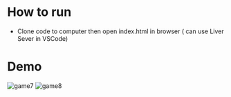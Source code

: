 # How to run
* Clone code to computer then open index.html in browser ( can use Liver Sever in VSCode)

# Demo
![game7](https://user-images.githubusercontent.com/80267079/236618580-50060ba3-fbba-4b11-8dec-070c32cbbcd2.jpg)
![game8](https://user-images.githubusercontent.com/80267079/236618582-7c6d6b7a-40dd-4eda-9398-f0b127c01332.jpg)

